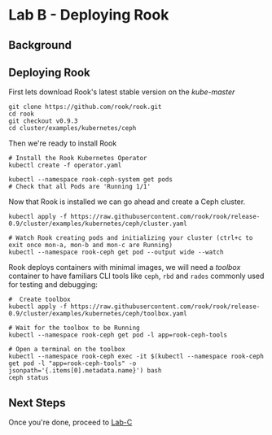 # Lab B - Deploying Rook

## Background



## Deploying Rook

First lets download Rook's latest stable version on the *kube-master*
```
git clone https://github.com/rook/rook.git
cd rook
git checkout v0.9.3
cd cluster/examples/kubernetes/ceph
```

Then we're ready to install Rook
```
# Install the Rook Kubernetes Operator
kubectl create -f operator.yaml

kubectl --namespace rook-ceph-system get pods
# Check that all Pods are 'Running 1/1'
```

Now that Rook is installed we can go ahead and create a Ceph cluster.

```
kubectl apply -f https://raw.githubusercontent.com/rook/rook/release-0.9/cluster/examples/kubernetes/ceph/cluster.yaml

# Watch Rook creating pods and initializing your cluster (ctrl+c to exit once mon-a, mon-b and mon-c are Running)
kubectl --namespace rook-ceph get pod --output wide --watch
```

Rook deploys containers with minimal images, we will need a *toolbox* container to have familiars CLI tools like `ceph`, `rbd` and `rados` commonly used for testing and debugging:

```
#  Create toolbox
kubectl apply -f https://raw.githubusercontent.com/rook/rook/release-0.9/cluster/examples/kubernetes/ceph/toolbox.yaml

# Wait for the toolbox to be Running
kubectl --namespace rook-ceph get pod -l app=rook-ceph-tools

# Open a terminal on the toolbox
kubectl --namespace rook-ceph exec -it $(kubectl --namespace rook-ceph get pod -l "app=rook-ceph-tools" -o jsonpath='{.items[0].metadata.name}') bash
ceph status
```


## Next Steps

Once you're done, proceed to [Lab-C](Lab-C.md)
